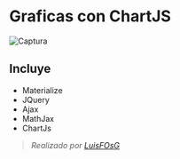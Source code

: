 # Graficas con ChartJS
![Captura](https://github.com/LuisFOsG/graficas-chartjs/blob/master/src/wallpaper.png)

## Incluye
- Materialize
- JQuery
- Ajax
- MathJax
- ChartJs

> *Realizado por* *[LuisFOsG][1]*

[1]: https://github.com/LuisFOsG

